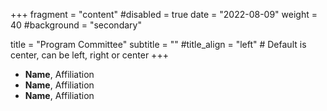 +++
fragment = "content"
#disabled = true
date = "2022-08-09"
weight = 40
#background = "secondary"

title = "Program Committee"
subtitle = ""
#title_align = "left" # Default is center, can be left,  right or center
+++

- **Name**, Affiliation 
- **Name**, Affiliation 
- **Name**, Affiliation 
